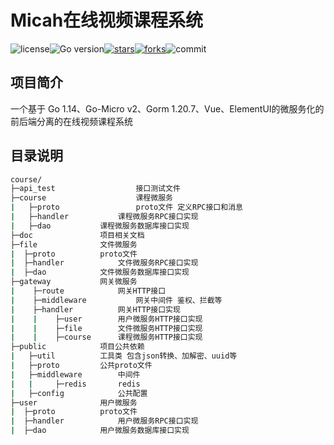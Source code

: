 # Micah在线视频课程系统

![license](https://gitee.com/jingshanccc/image/raw/master/image/license.svg)![Go version](https://img.shields.io/github/go-mod/go-version/jingshanccc/course)[![stars](https://img.shields.io/github/stars/jingshanccc/course?style=flat&color=red)![forks](https://img.shields.io/github/forks/jingshanccc/course?label=Fork&color=yellow)](https://github.com/jingshanccc/course)![commit](https://img.shields.io/github/last-commit/jingshanccc/course)



## 项目简介

一个基于 Go 1.14、Go-Micro v2、Gorm 1.20.7、Vue、ElementUI的微服务化的前后端分离的在线视频课程系统

## 目录说明

```bash
course/
├─api_test                  接口测试文件
├─course                    课程微服务
|   ├─proto                 proto文件 定义RPC接口和消息
|   ├─handler		    课程微服务RPC接口实现
|   ├─dao		    课程微服务数据库接口实现
├─doc			    项目相关文档
├─file			    文件微服务
|  ├─proto		    proto文件
|  ├─handler		    文件微服务RPC接口实现
|  ├─dao		    文件微服务数据库接口实现
├─gateway		    网关微服务
|    ├─route		    网关HTTP接口
|    ├─middleware           网关中间件 鉴权、拦截等
|    ├─handler		    网关HTTP接口实现
|    |    ├─user	    用户微服务HTTP接口实现
|    |    ├─file	    文件微服务HTTP接口实现
|    |    ├─course	    课程微服务HTTP接口实现
├─public		    项目公共依赖
|   ├─util		    工具类 包含json转换、加解密、uuid等
|   ├─proto		    公共proto文件
|   ├─middleware	    中间件
|   |     ├─redis	    redis
|   ├─config		    公共配置
├─user			    用户微服务
|  ├─proto		    proto文件
|  ├─handler		    用户微服务RPC接口实现
|  ├─dao		    用户微服务数据库接口实现

```
